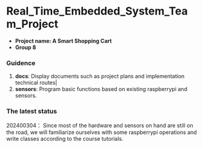 # Real_Time_Embedded_System_Team_Project
- **Project name: A Smart Shopping Cart**  
- **Group 8**

### Guidence
1. **docs**: Display documents such as project plans and implementation technical routes|
2. **sensors**: Program basic functions based on existing raspberrypi and sensors.

### The latest status

202400304：
Since most of the hardware and sensors on hand are still on the road, we will familiarize ourselves with some raspberrypi operations and write classes according to the course tutorials.

